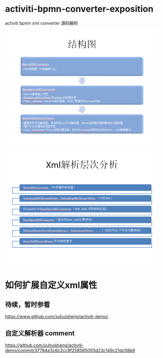 activiti-bpmn-converter-exposition
==================================

activiti bpmn xml converter 源码解析

![结构图](https://github.com/izerui/activiti-bpmn-converter-exposition/blob/master/20130814152119.png?raw=true)

![层次分析](https://github.com/izerui/activiti-bpmn-converter-exposition/blob/master/20130814152130.png?raw=true)


如何扩展自定义xml属性
=====================

待续，暂时参看 
-
https://www.github.com/xuhuisheng/activiti-demo/



自定义解析器 comment
-
https://github.com/xuhuisheng/activiti-demo/commit/37784e3c6c2cc9f258585093d23c149c21dc08b9
